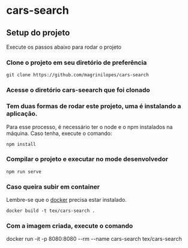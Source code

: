 # cars-search

## Setup do projeto
Execute os passos abaixo para rodar o projeto

### Clone o projeto em seu diretório de preferência
```
git clone https://github.com/magrinilopes/cars-search
```

### Acesse o diretório cars-seearch que foi clonado

### Tem duas formas de rodar este projeto, uma é instalando a aplicação.
Para esse processo, é necessário ter o node e o npm instalados na máquina. Caso tenha, execute o comando:
```
npm install
```

### Compilar o projeto e executar no mode desenvolvedor
```
npm run serve
```

### Caso queira subir em container
Lembre-se que o [docker](https://docs.docker.com/get-docker/) precisa estar instalado.
```
docker build -t tex/cars-search .
```

### Com a imagem criada, execute o comando
docker run -it -p 8080:8080 --rm --name cars-search tex/cars-search
